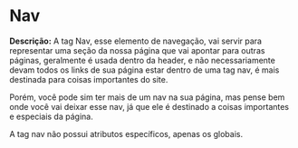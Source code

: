 # Nav

**Descrição:** A tag Nav, esse elemento de navegação, vai servir para representar uma seção da nossa página que vai apontar para outras páginas, geralmente é usada dentro da header, e não necessariamente devam todos os links de sua página estar dentro de uma tag nav, é mais destinada para coisas importantes do site.

Porém, você pode sim ter mais de um nav na sua página, mas pense bem onde você vai deixar esse nav, já que ele é destinado a coisas importantes e especiais da página.

A tag nav não possui atributos específicos, apenas os globais.
